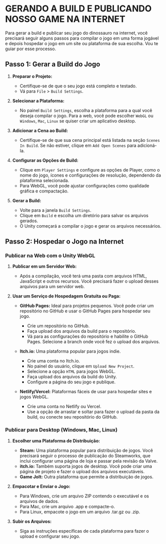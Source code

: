 # GERANDO A BUILD E PUBLICANDO NOSSO GAME NA INTERNET
Para gerar a build e publicar seu jogo do dinossauro na internet, você precisará seguir alguns passos para compilar o jogo em uma forma jogável e depois hospedar o jogo em um site ou plataforma de sua escolha. Vou te guiar por esse processo.

## Passo 1: Gerar a Build do Jogo
1. **Preparar o Projeto:**
   - Certifique-se de que o seu jogo está completo e testado.
   - Vá para `File` > `Build Settings`.

2. **Selecionar a Plataforma:**
   - No painel `Build Settings`, escolha a plataforma para a qual você deseja compilar o jogo. Para a web, você pode escolher `WebGL` ou `Windows`, `Mac`, `Linux` se quiser criar um aplicativo desktop.

3. **Adicionar a Cena ao Build:**
   - Certifique-se de que sua cena principal está listada na seção `Scenes In Build`. Se não estiver, clique em `Add Open Scenes` para adicioná-la.

4. **Configurar as Opções de Build:**
   - Clique em `Player Settings` e configure as opções de Player, como o nome do jogo, ícones e configurações de resolução, dependendo da plataforma selecionada.
   - Para WebGL, você pode ajustar configurações como qualidade gráfica e compactação.

5. **Gerar a Build:**
   - Volte para a janela `Build Settings`.
   - Clique em `Build` e escolha um diretório para salvar os arquivos gerados.
   - O Unity começará a compilar o jogo e gerar os arquivos necessários.

## Passo 2: Hospedar o Jogo na Internet
### **Publicar na Web com o Unity WebGL**
1. **Publicar em um Servidor Web:**
   - Após a compilação, você terá uma pasta com arquivos HTML, JavaScript e outros recursos. Você precisará fazer o upload desses arquivos para um servidor web.

2. **Usar um Serviço de Hospedagem Gratuita ou Paga:**
   - **GitHub Pages:** Ideal para projetos pequenos. Você pode criar um repositório no GitHub e usar o GitHub Pages para hospedar seu jogo.
     - Crie um repositório no GitHub.
     - Faça upload dos arquivos da build para o repositório.
     - Vá para as configurações do repositório e habilite o GitHub Pages. Selecione a branch onde você fez o upload dos arquivos.

   - **Itch.io:** Uma plataforma popular para jogos indie.
     - Crie uma conta no Itch.io.
     - No painel do usuário, clique em `Upload New Project`.
     - Selecione a opção `HTML` para jogos WebGL.
     - Faça upload dos arquivos da build do Unity.
     - Configure a página do seu jogo e publique.

   - **Netlify/Vercel:** Plataformas fáceis de usar para hospedar sites e jogos WebGL.
     - Crie uma conta no Netlify ou Vercel.
     - Use a opção de arrastar e soltar para fazer o upload da pasta da build, ou conecte seu repositório do GitHub.

### **Publicar para Desktop (Windows, Mac, Linux)**
1. **Escolher uma Plataforma de Distribuição:**
   - **Steam:** Uma plataforma popular para distribuição de jogos. Você precisará seguir o processo de publicação do Steamworks, que inclui configurar uma página de loja e passar pela revisão da Valve.
   - **itch.io:** Também suporta jogos de desktop. Você pode criar uma página de projeto e fazer o upload dos arquivos executáveis.
   - **Game Jolt:** Outra plataforma que permite a distribuição de jogos.

2. **Empacotar e Enviar o Jogo:**
   - Para Windows, crie um arquivo ZIP contendo o executável e os arquivos de dados.
   - Para Mac, crie um arquivo .app e compacte-o.
   - Para Linux, empacote o jogo em um arquivo .tar.gz ou .zip.

3. **Subir os Arquivos:**
   - Siga as instruções específicas de cada plataforma para fazer o upload e configurar seu jogo.

